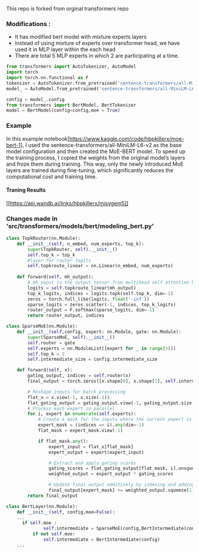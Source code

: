 This repo is forked from orginal transformers repo
### Modifications :
- It has modified bert model with mixture experts layers
- Instead of using mixture of experts over transformer head, we have used it in MLP layer within the each head
- There are total 5 MLP experts in which 2 are participating at a time. 


```python
from transformers import AutoTokenizer, AutoModel
import torch
import torch.nn.functional as F
tokenizer = AutoTokenizer.from_pretrained('sentence-transformers/all-MiniLM-L6-v2')
model_ = AutoModel.from_pretrained('sentence-transformers/all-MiniLM-L6-v2')

config = model_.config
from transformers import BertModel, BertTokenizer
model = BertModel(config=config,moe = True)
```
### Example 
In this example notebook[https://www.kaggle.com/code/hbpkillerx/moe-bert-1], I used the sentence-transformers/all-MiniLM-L6-v2 as the base model configuration and then created the MoE-BERT model. To speed up the training process, I copied the weights from the original model’s layers and froze them during training. This way, only the newly introduced MoE layers are trained during fine-tuning, which significantly reduces the computational cost and training time.

#### Traning Results 
[[https://api.wandb.ai/links/hbpkillerx/misvgem5]]

### Changes made in 'src/transformers/models/bert/modeling_bert.py'


```python
class TopkRouter(nn.Module):
    def __init__(self, n_embed, num_experts, top_k):
        super(TopkRouter, self).__init__()
        self.top_k = top_k
        #layer for router logits
        self.topkroute_linear = nn.Linear(n_embed, num_experts)
    
    def forward(self, mh_output):
        # mh_ouput is the output tensor from multihead self attention block
        logits = self.topkroute_linear(mh_output)
        top_k_logits, indices = logits.topk(self.top_k, dim=-1)
        zeros = torch.full_like(logits, float('-inf'))
        sparse_logits = zeros.scatter(-1, indices, top_k_logits)
        router_output = F.softmax(sparse_logits, dim=-1)
        return router_output, indices

class SparseMoE(nn.Module):
    def __init__(self,config, expert: nn.Module, gate: nn.Module):
        super(SparseMoE, self).__init__()
        self.router = gate
        self.experts = nn.ModuleList([expert for _ in range(5)])
        self.top_k = 2
        self.intermediate_size = config.intermediate_size

    def forward(self, x):
        gating_output, indices = self.router(x)
        final_output = torch.zeros([x.shape[0], x.shape[1], self.intermediate_size]).to(x.device)

        # Reshape inputs for batch processing
        flat_x = x.view(-1, x.size(-1))
        flat_gating_output = gating_output.view(-1, gating_output.size(-1))
        # Process each expert in parallel
        for i, expert in enumerate(self.experts):
            # Create a mask for the inputs where the current expert is in top-k
            expert_mask = (indices == i).any(dim=-1)
            flat_mask = expert_mask.view(-1)

            if flat_mask.any():
                expert_input = flat_x[flat_mask]
                expert_output = expert(expert_input)

                # Extract and apply gating scores
                gating_scores = flat_gating_output[flat_mask, i].unsqueeze(1)
                weighted_output = expert_output * gating_scores

                # Update final output additively by indexing and adding
                final_output[expert_mask] += weighted_output.squeeze(1)
        return final_output

class BertLayer(nn.Module):
    def __init__(self, config,moe=False):
    ...
      if self.moe :
              self.intermediate = SparseMoE(config,BertIntermediate(config), TopkRouter(config.hidden_size,5, 2))
          if not self.moe:
              self.intermediate = BertIntermediate(config)
    ...
```
